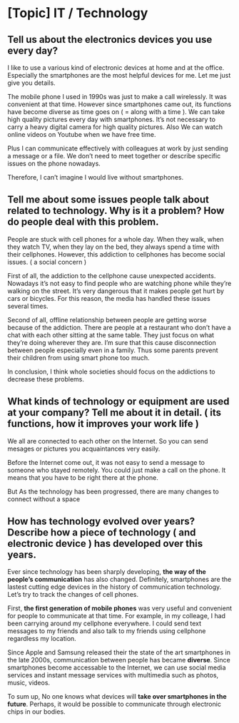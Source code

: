 # [Topic] IT / Technology

## Tell us about the electronics devices you use every day?

I like to use a various kind of electronic devices at home and at the office. Especially the smartphones are the most helpful devices for me. Let me just give you details.

The mobile phone I used in 1990s was just to make a call wirelessly. It was convenient at that time. However since smartphones came out, its functions have become diverse as time goes on ( = along with a time ). We can take high quality pictures every day with smartphones. It’s not necessary to carry a heavy digital camera for high quality pictures. Also We can watch online videos on Youtube when we have free time. 

Plus I can communicate effectively with colleagues at work by just sending a message or a file. We don’t need to meet together or describe specific issues on the phone nowadays.

Therefore, I can’t imagine I would live without smartphones.

## Tell me about some issues people talk about related to technology. Why is it a problem? How do people deal with this problem.

People are stuck with cell phones for a whole day. When they walk, when they watch TV, when they lay on the bed, they always spend a time with their cellphones. However, this addiction to cellphones has become social issues.
( a social concern )

First of all, the addiction to the cellphone cause unexpected accidents. Nowadays it’s not easy to find people who are watching phone while they’re walking on the street. It’s very dangerous that it makes people get hurt by cars or bicycles. For this reason, the media has handled these issues several times.

Second of all, offline relationship between people are getting worse because of the addiction. There are people at a restaurant who don’t have a chat with each other sitting at the same table. They just focus on what they’re doing  wherever they are. I’m sure that this cause disconnection between people especially even in a family. Thus some parents prevent their children from using smart phone too much.

In conclusion, I think whole societies should focus on the addictions to decrease these problems.

## What kinds of technology or equipment are used at your company? Tell me about it in detail. ( its functions, how it improves your work life )

We all are connected to each other on the Internet. So you can send mesages or pictures you acquaintances very easily. 

Before the Internet come out, it was not easy to send a message to someone who stayed remotely. You could just make a call on the phone. It means that you have to be right there at the phone. 

But As the technology has been progressed, there are many changes to connect without a space

## How has technology evolved over years? Describe how a piece of technology ( and electronic device ) has developed over this years.
 
Ever since technology has been sharply developing, **the way of the people’s communication** has also changed. Definitely, smartphones are the lastest cutting edge devices in the history of communication technology. Let’s try to track the changes of cell phones.

First, **the first generation of mobile phones** was very useful and convenient for people to communicate at that time. For example, in my colleage, I had been carrying around my cellphone everywhere. I could send text messages to my friends and also talk to my friends using cellphone regardless my location.

Since Apple and Samsung released their the state of the art smartphones in the late 2000s, communication between people has became **diverse**. Since smartphones become accessable to the Internet, we can use social media services and instant message services with multimedia such as photos, music, videos.

To sum up, No one knows what devices will **take over smartphones in the future**. Perhaps, it would be possible to communicate through electronic chips in our bodies.

